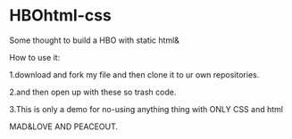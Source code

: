 # HBOhtml-css
Some thought to build a HBO with static html&amp;

How to use it:

1.download and fork my file and then clone it to ur own repositories.

2.and then open up with these so trash code.

3.This is only a demo for no-using anything thing with ONLY CSS and html

MAD&LOVE AND PEACEOUT.
